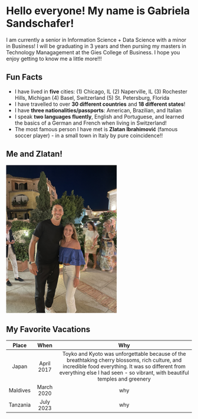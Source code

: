 # Hello everyone! My name is Gabriela Sandschafer!
I am currently a senior in Information Science + Data Science with a minor in Business! 
I will be graduating in 3 years and then pursing my masters in Technology Managagement at the Gies College of Business. 
I hope you enjoy getting to know me a little more!!!

## Fun Facts
- I have lived in **five** cities: (1) Chicago, IL (2) Naperville, IL (3) Rochester Hills, Michigan (4) Basel, Switzerland (5) St. Petersburg, Florida
- I have travelled to over **30 different countries** and **18 different states**!
- I have **three nationalities/passports**: American, Brazilian, and Italian
- I speak **two languages fluently**, English and Portuguese, and learned the basics of a German and French when living in Switzerland!
- The most famous person I have met is **Zlatan Ibrahimović** (famous soccer player) - in a small town in Italy by pure coincidence!! 


## Me and Zlatan!

<img src="IMG_2468.jpeg" alt="Me and Zlatan!" width="300">


## My Favorite Vacations

| Place | When    | Why    |  
| :-----: | :---: | :---: |  
|  Japan  |  April 2017   | Toyko and Kyoto was unforgettable because of the breathtaking cherry blossoms, rich culture, and incredible food everything. It was so different from everything else I had seen - so vibrant, with beautiful temples and greenery   |  
| Maldives | March 2020   | why   |  
| Tanzania | July 2023   | why   |  


